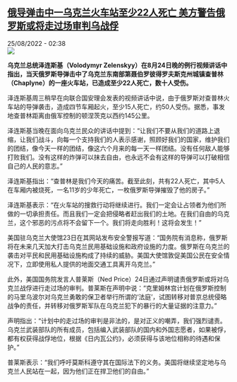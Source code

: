 <!--1661388303000-->
[俄导弹击中一乌克兰火车站至少22人死亡  美方警告俄罗斯或将走过场审判乌战俘](https://www.rfi.fr/cn/%E6%AC%A7%E6%B4%B2/20220825-%E4%BF%84%E5%AF%BC%E5%BC%B9%E5%87%BB%E4%B8%AD%E4%B8%80%E4%B9%8C%E5%85%8B%E5%85%B0%E7%81%AB%E8%BD%A6%E7%AB%99%E8%87%B3%E5%B0%9122%E4%BA%BA%E6%AD%BB%E4%BA%A1-%E7%BE%8E%E6%96%B9%E8%AD%A6%E5%91%8A%E4%BF%84%E7%BD%97%E6%96%AF%E5%B0%86%E8%B5%B0%E8%BF%87%E5%9C%BA%E5%AE%A1%E5%88%A4%E4%B9%8C%E6%88%98%E4%BF%98)
------

<div>25/08/2022 - 02:38</div><img src="https://s.rfi.fr/media/display/7a21a264-2409-11ed-b109-005056bfb2b6/w:1280/p:16x9/Capture-378.JPG"><p><strong>乌克兰总统泽连斯基（Volodymyr Zelenskyy）在8月24日晚的例行视频讲话中指出，当天俄罗斯导弹击中了乌克兰东南部第聂伯罗彼得罗夫斯克州城镇查普林（Chaplyne）的一座火车站，已造成至少22人死亡，数十人受伤。                </strong></p><div><p>泽连斯基周三稍早在向联合国安理会发表的视频讲话中说，由于俄罗斯对查普林火车站的导弹袭击，造成四节车厢起火，至少15人死亡，约50人受伤。据悉，事发地查普林距离由俄军控制的顿涅茨克以西约145公里。</p><p>泽连斯基当晚在面向乌克兰民众的讲话中提到：“让我们不要从我们的道路上退缩，让我们战斗，向每一个支持我们的人表示感谢，照顾好我们的国家，维护我们的团结，像今天一样的团结，像这六个月来的每一天一样团结。没有任何敌人能够打败我们。没有这样的炸弹可以抹去自由，也永远不会有这样的导弹可以打破相信自己的人民的意志。”</p><p>泽连斯基指出：“查普林是我们今天的痛苦。截至此刻，共有22人死亡，其中5人在车厢内被烧死，一名11岁的少年死亡，一枚俄罗斯导弹摧毁了他的房子。”</p><p>泽连斯基表示：“在火车站的搜救行动将继续进行。我们一定会让占领者为他们所做的一切承担责任。而且我们一定会把侵略者赶出我们的土地。在我们自由的乌克兰，这个邪恶的污点将不会留下一个。我们将走向胜利！这将会发生！”</p><p>美国驻乌克兰大使馆23日在其网站发布安全警报写道：“国务院有消息称，俄罗斯将在未来几天加大打击乌克兰民用基础设施和政府设施的力度。俄罗斯在乌克兰的袭击对平民和民用基础设施构成了持续的威胁。美国大使馆敦促美国公民在安全情况下，立即使用私人提供的地面交通工具离开乌克兰。”</p><p>此外，美国国务院发言人普莱斯（Ned Price）24日通过声明谴责俄罗斯或将对乌克兰战俘进行走过场的审判。普莱斯在声明中说：“克里姆林宫计划在俄罗斯控制的马里乌波尔对乌克兰勇敢的保卫者举行所谓的‘法庭’，试图转移对普京总统侵略战争的责任，并转移对俄罗斯军队在乌克兰犯下的暴行的大量证据的注意力。”</p><p>声明指出：“计划中的走过场的审判是非法的，是对正义的嘲弄，我们强烈谴责。乌克兰武装部队的所有成员，包括编入武装部队的国内和外国志愿者，如果被俘，都有权获得战俘地位，根据《日内瓦公约》，必须获得与该地位相称的待遇和保护。”</p><p>普莱斯表示：“我们呼吁莫斯科遵守其在国际法下的义务。美国将继续坚定地与乌克兰人民站在一起，因为他们正在捍卫他们的自由。”</p><div data-selfpromo-newsletter></div><div data-selfpromo-app></div></div>
